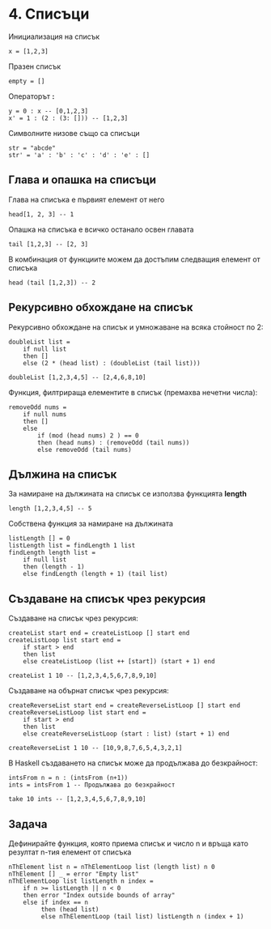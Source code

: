 # 4. Списъци

Инициализация на списък
```
x = [1,2,3]
```
Празен списък
```
empty = []
```
Операторът **:**
```
y = 0 : x -- [0,1,2,3]
x' = 1 : (2 : (3: [])) -- [1,2,3]
```
Символните низове също са списъци
```
str = "abcde"
str' = 'a' : 'b' : 'c' : 'd' : 'e' : []
```

## Глава и опашка на списъци
Глава на списъка е първият елемент от него
```
head[1, 2, 3] -- 1
```
Опашка на списъка е всичко останало освен главата
```
tail [1,2,3] -- [2, 3]
```
В комбинация от функциите можем да достъпим следващия елемент от списъка
```
head (tail [1,2,3]) -- 2
```

## Рекурсивно обхождане на списък
Рекурсивно обхождане на списък и умножаване на всяка стойност по 2:
```
doubleList list = 
    if null list
    then []
    else (2 * (head list) : (doubleList (tail list)))
	
doubleList [1,2,3,4,5] -- [2,4,6,8,10]
```
Функция, филтрираща елементите в списък (премахва нечетни числа):
```
removeOdd nums =
    if null nums
    then []
    else 
        if (mod (head nums) 2 ) == 0
        then (head nums) : (removeOdd (tail nums))
        else removeOdd (tail nums)
```

## Дължина на списък
За намиране на дължината на списък се използва функцията **length**
```
length [1,2,3,4,5] -- 5
```
Собствена функция за намиране на дължината
```
listLength [] = 0
listLength list = findLength 1 list
findLength length list = 
    if null list
    then (length - 1)
    else findLength (length + 1) (tail list)
```

## Създаване на списък чрез рекурсия
Създаване на списък чрез рекурсия: 
```
createList start end = createListLoop [] start end
createListLoop list start end =
    if start > end
    then list
    else createListLoop (list ++ [start]) (start + 1) end
	
createList 1 10 -- [1,2,3,4,5,6,7,8,9,10]
```
Създаване на обърнат списък чрез рекурсия: 
```
createReverseList start end = createReverseListLoop [] start end
createReverseListLoop list start end =
    if start > end
    then list
    else createReverseListLoop (start : list) (start + 1) end

createReverseList 1 10 -- [10,9,8,7,6,5,4,3,2,1]
```
В Haskell създаването на списък може да продължава до безкрайност:
```
intsFrom n = n : (intsFrom (n+1))
ints = intsFrom 1 -- Продължава до безкрайност

take 10 ints -- [1,2,3,4,5,6,7,8,9,10]
```

## Задача
Дефинирайте функция, която приема списък и число n и връща като резултат n-тия елемент от списъка
```
nThElement list n = nThElementLoop list (length list) n 0
nThElement [] _ = error "Empty list" 
nThElementLoop list listLength n index =
    if n >= listLength || n < 0
    then error "Index outside bounds of array"
    else if index == n
         then (head list)
         else nThElementLoop (tail list) listLength n (index + 1)
```
